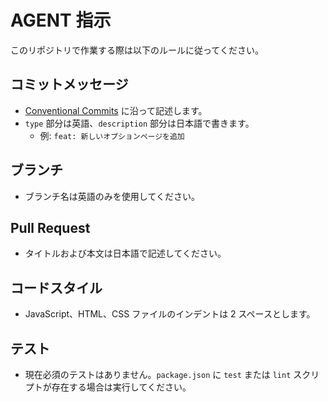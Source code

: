 # AGENT 指示

このリポジトリで作業する際は以下のルールに従ってください。

## コミットメッセージ
- [Conventional Commits](https://www.conventionalcommits.org/en/v1.0.0/) に沿って記述します。
- `type` 部分は英語、`description` 部分は日本語で書きます。
  - 例: `feat: 新しいオプションページを追加`

## ブランチ
- ブランチ名は英語のみを使用してください。

## Pull Request
- タイトルおよび本文は日本語で記述してください。

## コードスタイル
- JavaScript、HTML、CSS ファイルのインデントは 2 スペースとします。

## テスト
- 現在必須のテストはありません。`package.json` に `test` または `lint` スクリプトが存在する場合は実行してください。
